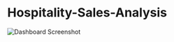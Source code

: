 # Hospitality-Sales-Analysis

![Dashboard Screenshot](https://github.com/PranjalMulane/Hospitality-Sales-Analysis/assets/52007480/c8ec395f-b3c9-4ce6-b5c2-b6983c2a4c16)
